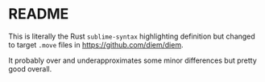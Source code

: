 # README

This is literally the Rust `sublime-syntax` highlighting definition but changed to target `.move` files in https://github.com/diem/diem. 

It probably over and underapproximates some minor differences but pretty good overall.
